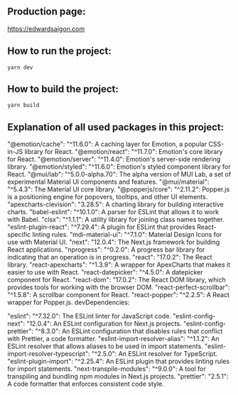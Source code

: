 ## Production page:

https://edwardsaigon.com

## How to run the project:

`yarn dev`

## How to build the project:

`yarn build`


## Explanation of all used packages in this project:

"@emotion/cache": "^11.6.0": A caching layer for Emotion, a popular CSS-in-JS library for React.
"@emotion/react": "^11.7.0": Emotion's core library for React.
"@emotion/server": "^11.4.0": Emotion's server-side rendering library.
"@emotion/styled": "^11.6.0": Emotion's styled component library for React.
"@mui/lab": "^5.0.0-alpha.70": The alpha version of MUI Lab, a set of experimental Material UI components and features.
"@mui/material": "^5.4.3": The Material UI core library.
"@popperjs/core": "^2.11.2": Popper.js is a positioning engine for popovers, tooltips, and other UI elements.
"apexcharts-clevision": "3.28.5": A charting library for building interactive charts.
"babel-eslint": "^10.1.0": A parser for ESLint that allows it to work with Babel.
"clsx": "^1.1.1": A utility library for joining class names together.
"eslint-plugin-react": "^7.29.4": A plugin for ESLint that provides React-specific linting rules.
"mdi-material-ui": "^7.1.0": Material Design Icons for use with Material UI.
"next": "12.0.4": The Next.js framework for building React applications.
"nprogress": "^0.2.0": A progress bar library for indicating that an operation is in progress.
"react": "17.0.2": The React library.
"react-apexcharts": "^1.3.9": A wrapper for ApexCharts that makes it easier to use with React.
"react-datepicker": "^4.5.0": A datepicker component for React.
"react-dom": "17.0.2": The React DOM library, which provides tools for working with the browser DOM.
"react-perfect-scrollbar": "^1.5.8": A scrollbar component for React.
"react-popper": "^2.2.5": A React wrapper for Popper.js.
devDependencies:

"eslint": "^7.32.0": The ESLint linter for JavaScript code.
"eslint-config-next": "12.0.4": An ESLint configuration for Next.js projects.
"eslint-config-prettier": "^8.3.0": An ESLint configuration that disables rules that conflict with Prettier, a code formatter.
"eslint-import-resolver-alias": "^1.1.2": An ESLint resolver that allows aliases to be used in import statements.
"eslint-import-resolver-typescript": "^2.5.0": An ESLint resolver for TypeScript.
"eslint-plugin-import": "^2.25.4": An ESLint plugin that provides linting rules for import statements.
"next-transpile-modules": "^9.0.0": A tool for transpiling and bundling npm modules in Next.js projects.
"prettier": "2.5.1": A code formatter that enforces consistent code style.
